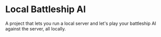 # Local Battleship AI
A project that lets you run a local server and let's play your battleship AI against the server, all locally.